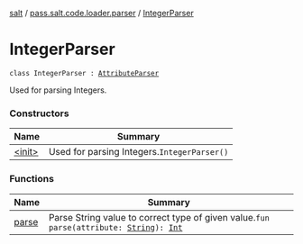 [salt](../../index.md) / [pass.salt.code.loader.parser](../index.md) / [IntegerParser](./index.md)

# IntegerParser

`class IntegerParser : `[`AttributeParser`](../-attribute-parser/index.md)

Used for parsing Integers.

### Constructors

| Name | Summary |
|---|---|
| [&lt;init&gt;](-init-.md) | Used for parsing Integers.`IntegerParser()` |

### Functions

| Name | Summary |
|---|---|
| [parse](parse.md) | Parse String value to correct type of given value.`fun parse(attribute: `[`String`](https://kotlinlang.org/api/latest/jvm/stdlib/kotlin/-string/index.html)`): `[`Int`](https://kotlinlang.org/api/latest/jvm/stdlib/kotlin/-int/index.html) |
